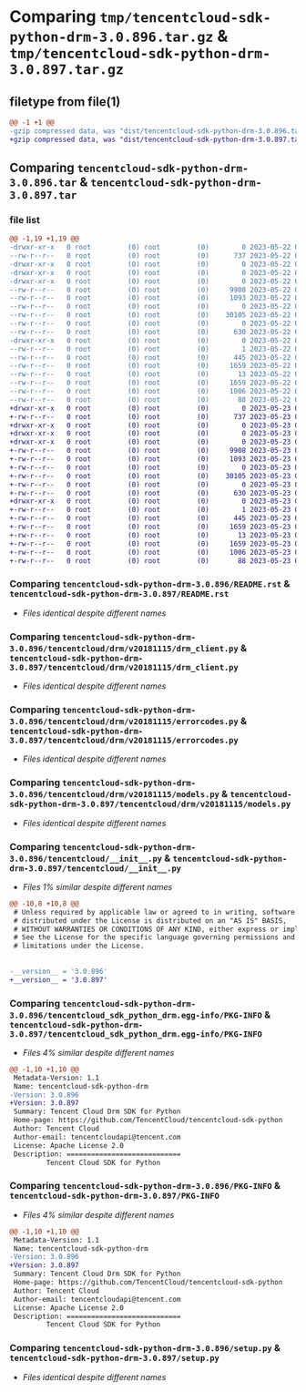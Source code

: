 # Comparing `tmp/tencentcloud-sdk-python-drm-3.0.896.tar.gz` & `tmp/tencentcloud-sdk-python-drm-3.0.897.tar.gz`

## filetype from file(1)

```diff
@@ -1 +1 @@
-gzip compressed data, was "dist/tencentcloud-sdk-python-drm-3.0.896.tar", last modified: Mon May 22 00:21:38 2023, max compression
+gzip compressed data, was "dist/tencentcloud-sdk-python-drm-3.0.897.tar", last modified: Tue May 23 02:21:08 2023, max compression
```

## Comparing `tencentcloud-sdk-python-drm-3.0.896.tar` & `tencentcloud-sdk-python-drm-3.0.897.tar`

### file list

```diff
@@ -1,19 +1,19 @@
-drwxr-xr-x   0 root         (0) root         (0)        0 2023-05-22 00:21:38.000000 tencentcloud-sdk-python-drm-3.0.896/
--rw-r--r--   0 root         (0) root         (0)      737 2023-05-22 00:21:38.000000 tencentcloud-sdk-python-drm-3.0.896/README.rst
-drwxr-xr-x   0 root         (0) root         (0)        0 2023-05-22 00:21:38.000000 tencentcloud-sdk-python-drm-3.0.896/tencentcloud/
-drwxr-xr-x   0 root         (0) root         (0)        0 2023-05-22 00:21:38.000000 tencentcloud-sdk-python-drm-3.0.896/tencentcloud/drm/
-drwxr-xr-x   0 root         (0) root         (0)        0 2023-05-22 00:21:38.000000 tencentcloud-sdk-python-drm-3.0.896/tencentcloud/drm/v20181115/
--rw-r--r--   0 root         (0) root         (0)     9908 2023-05-22 00:21:38.000000 tencentcloud-sdk-python-drm-3.0.896/tencentcloud/drm/v20181115/drm_client.py
--rw-r--r--   0 root         (0) root         (0)     1093 2023-05-22 00:21:38.000000 tencentcloud-sdk-python-drm-3.0.896/tencentcloud/drm/v20181115/errorcodes.py
--rw-r--r--   0 root         (0) root         (0)        0 2023-05-22 00:21:38.000000 tencentcloud-sdk-python-drm-3.0.896/tencentcloud/drm/v20181115/__init__.py
--rw-r--r--   0 root         (0) root         (0)    30105 2023-05-22 00:21:38.000000 tencentcloud-sdk-python-drm-3.0.896/tencentcloud/drm/v20181115/models.py
--rw-r--r--   0 root         (0) root         (0)        0 2023-05-22 00:21:38.000000 tencentcloud-sdk-python-drm-3.0.896/tencentcloud/drm/__init__.py
--rw-r--r--   0 root         (0) root         (0)      630 2023-05-22 00:21:38.000000 tencentcloud-sdk-python-drm-3.0.896/tencentcloud/__init__.py
-drwxr-xr-x   0 root         (0) root         (0)        0 2023-05-22 00:21:38.000000 tencentcloud-sdk-python-drm-3.0.896/tencentcloud_sdk_python_drm.egg-info/
--rw-r--r--   0 root         (0) root         (0)        1 2023-05-22 00:21:38.000000 tencentcloud-sdk-python-drm-3.0.896/tencentcloud_sdk_python_drm.egg-info/dependency_links.txt
--rw-r--r--   0 root         (0) root         (0)      445 2023-05-22 00:21:38.000000 tencentcloud-sdk-python-drm-3.0.896/tencentcloud_sdk_python_drm.egg-info/SOURCES.txt
--rw-r--r--   0 root         (0) root         (0)     1659 2023-05-22 00:21:38.000000 tencentcloud-sdk-python-drm-3.0.896/tencentcloud_sdk_python_drm.egg-info/PKG-INFO
--rw-r--r--   0 root         (0) root         (0)       13 2023-05-22 00:21:38.000000 tencentcloud-sdk-python-drm-3.0.896/tencentcloud_sdk_python_drm.egg-info/top_level.txt
--rw-r--r--   0 root         (0) root         (0)     1659 2023-05-22 00:21:38.000000 tencentcloud-sdk-python-drm-3.0.896/PKG-INFO
--rw-r--r--   0 root         (0) root         (0)     1006 2023-05-22 00:21:38.000000 tencentcloud-sdk-python-drm-3.0.896/setup.py
--rw-r--r--   0 root         (0) root         (0)       88 2023-05-22 00:21:38.000000 tencentcloud-sdk-python-drm-3.0.896/setup.cfg
+drwxr-xr-x   0 root         (0) root         (0)        0 2023-05-23 02:21:08.000000 tencentcloud-sdk-python-drm-3.0.897/
+-rw-r--r--   0 root         (0) root         (0)      737 2023-05-23 02:21:08.000000 tencentcloud-sdk-python-drm-3.0.897/README.rst
+drwxr-xr-x   0 root         (0) root         (0)        0 2023-05-23 02:21:08.000000 tencentcloud-sdk-python-drm-3.0.897/tencentcloud/
+drwxr-xr-x   0 root         (0) root         (0)        0 2023-05-23 02:21:08.000000 tencentcloud-sdk-python-drm-3.0.897/tencentcloud/drm/
+drwxr-xr-x   0 root         (0) root         (0)        0 2023-05-23 02:21:08.000000 tencentcloud-sdk-python-drm-3.0.897/tencentcloud/drm/v20181115/
+-rw-r--r--   0 root         (0) root         (0)     9908 2023-05-23 02:21:08.000000 tencentcloud-sdk-python-drm-3.0.897/tencentcloud/drm/v20181115/drm_client.py
+-rw-r--r--   0 root         (0) root         (0)     1093 2023-05-23 02:21:08.000000 tencentcloud-sdk-python-drm-3.0.897/tencentcloud/drm/v20181115/errorcodes.py
+-rw-r--r--   0 root         (0) root         (0)        0 2023-05-23 02:21:08.000000 tencentcloud-sdk-python-drm-3.0.897/tencentcloud/drm/v20181115/__init__.py
+-rw-r--r--   0 root         (0) root         (0)    30105 2023-05-23 02:21:08.000000 tencentcloud-sdk-python-drm-3.0.897/tencentcloud/drm/v20181115/models.py
+-rw-r--r--   0 root         (0) root         (0)        0 2023-05-23 02:21:08.000000 tencentcloud-sdk-python-drm-3.0.897/tencentcloud/drm/__init__.py
+-rw-r--r--   0 root         (0) root         (0)      630 2023-05-23 02:21:08.000000 tencentcloud-sdk-python-drm-3.0.897/tencentcloud/__init__.py
+drwxr-xr-x   0 root         (0) root         (0)        0 2023-05-23 02:21:08.000000 tencentcloud-sdk-python-drm-3.0.897/tencentcloud_sdk_python_drm.egg-info/
+-rw-r--r--   0 root         (0) root         (0)        1 2023-05-23 02:21:08.000000 tencentcloud-sdk-python-drm-3.0.897/tencentcloud_sdk_python_drm.egg-info/dependency_links.txt
+-rw-r--r--   0 root         (0) root         (0)      445 2023-05-23 02:21:08.000000 tencentcloud-sdk-python-drm-3.0.897/tencentcloud_sdk_python_drm.egg-info/SOURCES.txt
+-rw-r--r--   0 root         (0) root         (0)     1659 2023-05-23 02:21:08.000000 tencentcloud-sdk-python-drm-3.0.897/tencentcloud_sdk_python_drm.egg-info/PKG-INFO
+-rw-r--r--   0 root         (0) root         (0)       13 2023-05-23 02:21:08.000000 tencentcloud-sdk-python-drm-3.0.897/tencentcloud_sdk_python_drm.egg-info/top_level.txt
+-rw-r--r--   0 root         (0) root         (0)     1659 2023-05-23 02:21:08.000000 tencentcloud-sdk-python-drm-3.0.897/PKG-INFO
+-rw-r--r--   0 root         (0) root         (0)     1006 2023-05-23 02:21:08.000000 tencentcloud-sdk-python-drm-3.0.897/setup.py
+-rw-r--r--   0 root         (0) root         (0)       88 2023-05-23 02:21:08.000000 tencentcloud-sdk-python-drm-3.0.897/setup.cfg
```

### Comparing `tencentcloud-sdk-python-drm-3.0.896/README.rst` & `tencentcloud-sdk-python-drm-3.0.897/README.rst`

 * *Files identical despite different names*

### Comparing `tencentcloud-sdk-python-drm-3.0.896/tencentcloud/drm/v20181115/drm_client.py` & `tencentcloud-sdk-python-drm-3.0.897/tencentcloud/drm/v20181115/drm_client.py`

 * *Files identical despite different names*

### Comparing `tencentcloud-sdk-python-drm-3.0.896/tencentcloud/drm/v20181115/errorcodes.py` & `tencentcloud-sdk-python-drm-3.0.897/tencentcloud/drm/v20181115/errorcodes.py`

 * *Files identical despite different names*

### Comparing `tencentcloud-sdk-python-drm-3.0.896/tencentcloud/drm/v20181115/models.py` & `tencentcloud-sdk-python-drm-3.0.897/tencentcloud/drm/v20181115/models.py`

 * *Files identical despite different names*

### Comparing `tencentcloud-sdk-python-drm-3.0.896/tencentcloud/__init__.py` & `tencentcloud-sdk-python-drm-3.0.897/tencentcloud/__init__.py`

 * *Files 1% similar despite different names*

```diff
@@ -10,8 +10,8 @@
 # Unless required by applicable law or agreed to in writing, software
 # distributed under the License is distributed on an "AS IS" BASIS,
 # WITHOUT WARRANTIES OR CONDITIONS OF ANY KIND, either express or implied.
 # See the License for the specific language governing permissions and
 # limitations under the License.
 
 
-__version__ = '3.0.896'
+__version__ = '3.0.897'
```

### Comparing `tencentcloud-sdk-python-drm-3.0.896/tencentcloud_sdk_python_drm.egg-info/PKG-INFO` & `tencentcloud-sdk-python-drm-3.0.897/tencentcloud_sdk_python_drm.egg-info/PKG-INFO`

 * *Files 4% similar despite different names*

```diff
@@ -1,10 +1,10 @@
 Metadata-Version: 1.1
 Name: tencentcloud-sdk-python-drm
-Version: 3.0.896
+Version: 3.0.897
 Summary: Tencent Cloud Drm SDK for Python
 Home-page: https://github.com/TencentCloud/tencentcloud-sdk-python
 Author: Tencent Cloud
 Author-email: tencentcloudapi@tencent.com
 License: Apache License 2.0
 Description: ============================
         Tencent Cloud SDK for Python
```

### Comparing `tencentcloud-sdk-python-drm-3.0.896/PKG-INFO` & `tencentcloud-sdk-python-drm-3.0.897/PKG-INFO`

 * *Files 4% similar despite different names*

```diff
@@ -1,10 +1,10 @@
 Metadata-Version: 1.1
 Name: tencentcloud-sdk-python-drm
-Version: 3.0.896
+Version: 3.0.897
 Summary: Tencent Cloud Drm SDK for Python
 Home-page: https://github.com/TencentCloud/tencentcloud-sdk-python
 Author: Tencent Cloud
 Author-email: tencentcloudapi@tencent.com
 License: Apache License 2.0
 Description: ============================
         Tencent Cloud SDK for Python
```

### Comparing `tencentcloud-sdk-python-drm-3.0.896/setup.py` & `tencentcloud-sdk-python-drm-3.0.897/setup.py`

 * *Files identical despite different names*

